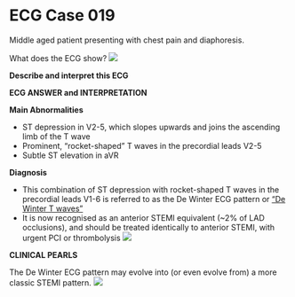 # ECG Case 019


Middle aged patient presenting with chest pain and diaphoresis. 


What does the ECG show?
![](https://litfl.com/wp-content/uploads/2018/08/TOP-100-ECG-QUIZ-LITFL-019.jpg)



**Describe and interpret this ECG** 

**ECG ANSWER and INTERPRETATION** 



**Main Abnormalities** 

- ST depression in V2-5, which slopes upwards and joins the ascending limb of the T wave
- Prominent, “rocket-shaped” T waves in the precordial leads V2-5
- Subtle ST elevation in aVR



**Diagnosis** 

- This combination of ST depression with rocket-shaped T waves in the precordial leads V1-6 is referred to as the De Winter ECG pattern or [“De Winter T waves”](https://litfl.com/de-winter-t-wave-ecg-library/)
- It is now recognised as an anterior STEMI equivalent (~2% of LAD occlusions), and should be treated identically to anterior STEMI, with urgent PCI or thrombolysis
![](https://litfl.com/wp-content/uploads/2018/09/de-Winter-T-waves.jpg)

**CLINICAL PEARLS** 


The De Winter ECG pattern may evolve into (or even evolve from) a more classic STEMI pattern.
![](https://litfl.com/wp-content/uploads/2018/08/ECG-De-Winter-T-waves-12-lead-2.jpg)

